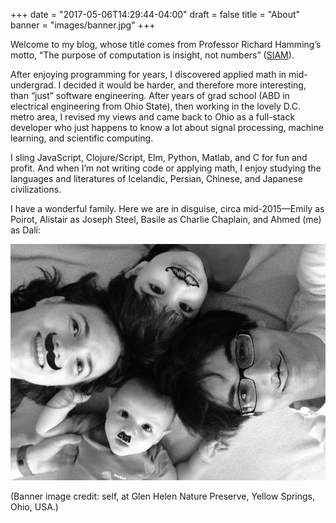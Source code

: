 +++
date = "2017-05-06T14:29:44-04:00"
draft = false
title = "About"
banner = "images/banner.jpg"
+++


Welcome to my blog, whose title comes from Professor Richard Hamming’s motto, “The purpose of computation is insight, not numbers” ([SIAM](http://www.siam.org/news/news.php?id=893)).

After enjoying programming for years, I discovered applied math in mid-undergrad. I decided it would be harder, and therefore more interesting, than “just” software engineering. After years of grad school (ABD in electrical engineering from Ohio State), then working in the lovely D.C. metro area, I revised my views and came back to Ohio as a full-stack developer who just happens to know a lot about signal processing, machine learning, and scientific computing.

I sling JavaScript, Clojure/Script, Elm, Python, Matlab, and C for fun and profit. And when I’m not writing code or applying math, I enjoy studying the languages and literatures of Icelandic, Persian, Chinese, and Japanese civilizations.

I have a wonderful family. Here we are in disguise, circa mid-2015—Emily as Poirot, Alistair as Joseph Steel, Basile as Charlie Chaplain, and Ahmed (me) as Dalí:

![Incognito](/images/fam-stache.jpg)

(Banner image credit: self, at Glen Helen Nature Preserve, Yellow Springs, Ohio, USA.)
